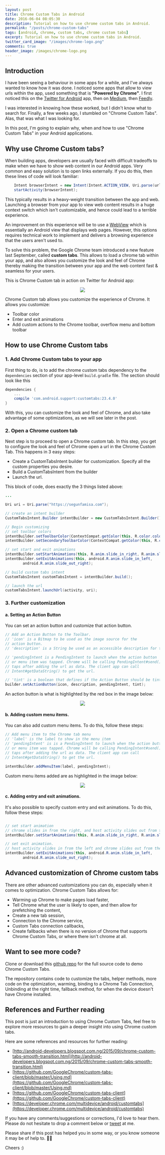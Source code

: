 ```yaml
---
layout: post
title: Chrome Custom Tabs in Android
date: 2016-06-04 08:05:30
description: Tutorial on how to use chrome custom tabs in Android.
permalink: "/posts/chrome-custom-tabs"
tags: [android, chrome, custom tabs, chrome custom tabs]
excerpt: Tutorial on how to use chrome custom tabs in Android.
twitter_card_image: "/images/chrome-logo.png"
comments: true
header_image: /images/chrome-logo.png
---
```


## Introduction

I have been seeing a behaviour in some apps for a while, and I've always wanted
to know how it was done. I noticed some apps that allow to view urls within the app, used
something that is **"Powered by Chrome"**. I first noticed this on the [Twitter for Android](https://play.google.com/store/apps/details?id=com.twitter.android) app, then on
[Medium](https://play.google.com/store/apps/details?id=com.medium.reader), then [Feedly](https://play.google.com/store/apps/details?id=com.devhd.feedly).

I was interested in knowing how these worked, but I didn't know what to search for.
Finally, a few weeks ago, I stumbled on "Chrome Custom Tabs". Alas, that was what I was looking for.

In this post, I'm going to explain why, when and how to use "Chrome Custom Tabs" in your Android
applications.

## Why use Chrome Custom tabs?

When building apps, developers are usually faced with difficult tradeoffs to make when
we have to show web content in our Android apps. Very common and easy solution is to open links externally.
If you do this, then these lines of code will look familiar:

```java
    Intent browserIntent = new Intent(Intent.ACTION_VIEW, Uri.parse(url));
    startActivity(browserIntent);
```

This typically results in a heavy-weight transition between the app and web.
Launching a browser from your app to view web content results in a huge context switch
which isn't customizable, and hence could lead to a terrible experience.

An improvement on this experience will be to use a [WebView](https://developer.android.com/reference/android/webkit/WebView.html) which is essentially
an Android view that displays web pages. However, this options requires technical work to implement and delivers
a browsing experience that the users aren't used to.

To solve this problem, the Google Chrome team introduced a new feature last September, called **custom tabs**.
This allows to load a chrome tab within your app, and also allows you customize the look and feel of Chrome thereby making
the transition between your app and the web content fast & seamless for your users.

This is Chrome Custom tab in action on Twitter for Android app:

<p align="center">
	<img src="/images/chrome-tab-twitter.gif">
</p>


Chrome Custom tab allows you customize the experience of Chrome. It allows you customize:  

  * Toolbar color  
  * Enter and exit animations  
  * Add custom actions to the Chrome toolbar, overflow menu and bottom toolbar


## How to use Chrome Custom tabs

### 1. Add Chrome Custom tabs to your app
First thing to do, is to add the chrome custom tabs dependency to the `dependencies` section of your
 app-level `build.gradle` file. The section should look like this

```gradle
dependencies {
    ...
    compile 'com.android.support:customtabs:23.4.0'
}
```

With this, you can customize the look and feel of Chrome, and also take advantage of some optimizations,
as we will see later in the post.

### 2. Open a Chrome custom tab
Next step is to proceed to open a Chrome custom tab. In this step, you get to configure the look and feel of Chrome
open a url in the Chrome Custom Tab. This happens in 3 easy steps:

  * Create a CustomTabsIntent builder for customization. Specify all the custom properties you desire.
  * Build a CustomTabsIntent from the builder
  * Launch the url.  

This block of code, does exactly the 3 things listed above:

```java
...

Uri uri = Uri.parse("https://segunfamisa.com");

// create an intent builder
CustomTabsIntent.Builder intentBuilder = new CustomTabsIntent.Builder();

// Begin customizing
// set toolbar colors
intentBuilder.setToolbarColor(ContextCompat.getColor(this, R.color.colorPrimary));
intentBuilder.setSecondaryToolbarColor(ContextCompat.getColor(this, R.color.colorPrimaryDark));

// set start and exit animations
intentBuilder.setStartAnimations(this, R.anim.slide_in_right, R.anim.slide_out_left);
intentBuilder.setExitAnimations(this, android.R.anim.slide_in_left,
        android.R.anim.slide_out_right);

// build custom tabs intent
CustomTabsIntent customTabsIntent = intentBuilder.build();

// launch the url
customTabsIntent.launchUrl(activity, uri);
```

### 3. Further customization

#### a. Setting an Action Button
You can set an action button and customize that action button.

```java
// Add an Action Button to the Toolbar.
// 'icon' is a Bitmap to be used as the image source for the
// action button.
// 'description' is a String be used as an accessible description for the button.

// 'pendingIntent is a PendingIntent to launch when the action button
// or menu item was tapped. Chrome will be calling PendingIntent#send() on
// taps after adding the url as data. The client app can call
// Intent#getDataString() to get the url.

// 'tint' is a boolean that defines if the Action Button should be tinted.
builder.setActionButton(icon, description, pendingIntent, tint);
```  

An action button is what is highlighted by the red box in the image below:
<p align="center">
	<img src="/images/chrome-tab-action-demo.png">
</p>



#### b. Adding custom menu items.
You can also add custom menu items. To do this, follow these steps:

```java
// Add menu item to the Chrome tab menu
// 'label' is the label to show in the menu item
// 'pendingIntent' is is a PendingIntent to launch when the action button
// or menu item was tapped. Chrome will be calling PendingIntent#send() on
// taps after adding the url as data. The client app can call
// Intent#getDataString() to get the url.

intentBuilder.addMenuItem(label, pendingIntent);
```

Custom menu items added are as highlighted in the image below:
<p align="center">
	<img src="/images/chrome-tab-menu-demo.png">
</p>

#### c. Adding entry and exit animations.
It's also possible to specify custom entry and exit animations. To do this, follow these steps:


```java

// set start animation
// chrome slides in from the right, and host activity slides out from the left.
intentBuilder.setStartAnimations(this, R.anim.slide_in_right, R.anim.slide_out_left);

// set exit animation.
// host activity slides in from the left and chrome slides out from the right.
intentBuilder.setExitAnimations(this, android.R.anim.slide_in_left,
        android.R.anim.slide_out_right);
```

## Advanced customization of Chrome custom tabs
There are other advanced customizations you can do, especially when it comes to optimization.
Chrome Custom Tabs allows for:  

  * Warming up Chrome to make pages load faster,  
  * Tell Chrome what the user is likely to open, and then allow for prefetching the content,
  * Create a new tab session,
  * Connection to the Chrome service,
  * Custom Tabs connection callbacks,
  * Create fallbacks when there is no version of Chrome that supports Chrome Custom Tabs,
  or where there isn't chrome at all.

## Want to see more code?
Clone or download this [github repo](https://github.com/segunfamisa/ChromeCustomTabs) for the full source code to demo Chrome Custom Tabs.

The repository contains code to customize the tabs, helper methods, more code on the optimization, warming, binding to a Chrome Tab Connection,
Unbinding at the right time, fallback method, for when the device doesn't have Chrome installed.

## References and Further reading
This post is just an introduction to using Chrome Custom Tabs, feel free to explore more resources to gain a deeper insight into using
Chrome custom tabs.

Here are some references and resources for further reading:

  * [http://android-developers.blogspot.com.ng/2015/09/chrome-custom-tabs-smooth-transition.html](http://android-developers.blogspot.com.ng/2015/09/chrome-custom-tabs-smooth-transition.html)
  * [https://github.com/GoogleChrome/custom-tabs-client/blob/master/Using.md](https://github.com/GoogleChrome/custom-tabs-client/blob/master/Using.md)
  * [https://github.com/GoogleChrome/custom-tabs-client](https://github.com/GoogleChrome/custom-tabs-client)
  * [https://developer.chrome.com/multidevice/android/customtabs](https://developer.chrome.com/multidevice/android/customtabs)


If you have any comments/suggestions or corrections, I'd love to hear them. Please do not
hesitate to drop a comment below or [tweet](https://twitter.com/segunfamisa) at me.

Please share if this post has helped you in some way, or you know someone it may be of help to. 🙈😁


Cheers :)
